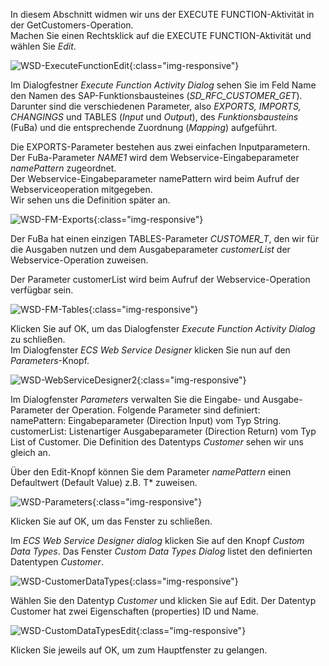 In diesem Abschnitt widmen wir uns der EXECUTE FUNCTION-Aktivität in der GetCustomers-Operation.<br>
Machen Sie einen Rechtsklick auf die EXECUTE FUNCTION-Aktivität und wählen Sie *Edit*.

![WSD-ExecuteFunctionEdit](/img/content/WSD-ExecuteFunctionEdit.png){:class="img-responsive"}

Im Dialogfestner *Execute Function Activity Dialog* sehen Sie im Feld Name den Namen des SAP-Funktionsbausteines (*SD_RFC_CUSTOMER_GET*).<br>
Darunter sind die verschiedenen Parameter, also *EXPORTS, IMPORTS, CHANGINGS* und TABLES (*Input* und *Output*), des *Funktionsbausteins* (FuBa) und die entsprechende Zuordnung (*Mapping*) aufgeführt. 


Die EXPORTS-Parameter bestehen aus zwei einfachen Inputparametern. <br>
Der FuBa-Parameter *NAME1* wird dem Webservice-Eingabeparameter *namePattern* zugeordnet.<br>
Der Webservice-Eingabeparameter namePattern wird beim Aufruf der Webserviceoperation mitgegeben. <br>
Wir sehen uns die Definition später an. 

![WSD-FM-Exports](/img/content/WSD-FM-Exports.PNG){:class="img-responsive"}

Der FuBa hat einen einzigen TABLES-Parameter *CUSTOMER_T*, den wir für die Ausgaben nutzen und dem Ausgabeparameter *customerList* der Webservice-Operation zuweisen.

Der Parameter customerList wird beim Aufruf der Webservice-Operation verfügbar sein. 

![WSD-FM-Tables](/img/content/WSD-FM-Tables.PNG){:class="img-responsive"}

Klicken Sie auf OK, um das Dialogfenster *Execute Function Activity Dialog* zu schließen.<br>
Im Dialogfenster *ECS Web Service Designer* klicken Sie nun auf den *Parameters*-Knopf.

![WSD-WebServiceDesigner2](/img/content/WSD-WebServiceDesigner2.PNG){:class="img-responsive"}

Im Dialogfenster *Parameters* verwalten Sie die Eingabe- und Ausgabe-Parameter der Operation. 
Folgende Parameter sind definiert:<br>
namePattern: Eingabeparameter (Direction Input) vom Typ String. <br>
customerList: Listenartiger Ausgabeparameter (Direction Return) vom Typ List of Customer. Die Definition des Datentyps *Customer* sehen wir uns gleich an.

Über den Edit-Knopf können Sie dem Parameter *namePattern* einen Defaultwert (Default Value) z.B. T* zuweisen. 

![WSD-Parameters](/img/content/WSD-Parameters.PNG){:class="img-responsive"}

Klicken Sie auf OK, um das Fenster zu schließen. 

Im *ECS Web Service Designer dialog* klicken Sie auf den Knopf *Custom Data Types*.
Das Fenster *Custom Data Types Dialog* listet den definierten Datentypen *Customer*. 

![WSD-CustomerDataTypes](/img/content/WSD-CustomerDataTypes.PNG){:class="img-responsive"}

Wählen Sie den Datentyp *Customer* und klicken Sie auf Edit. 
Der Datentyp Customer hat zwei Eigenschaften (properties) ID und Name.

![WSD-CustomDataTypesEdit](/img/content/WSD-CustomDataTypesEdit.PNG){:class="img-responsive"}

Klicken Sie jeweils auf OK, um zum Hauptfenster zu gelangen. 